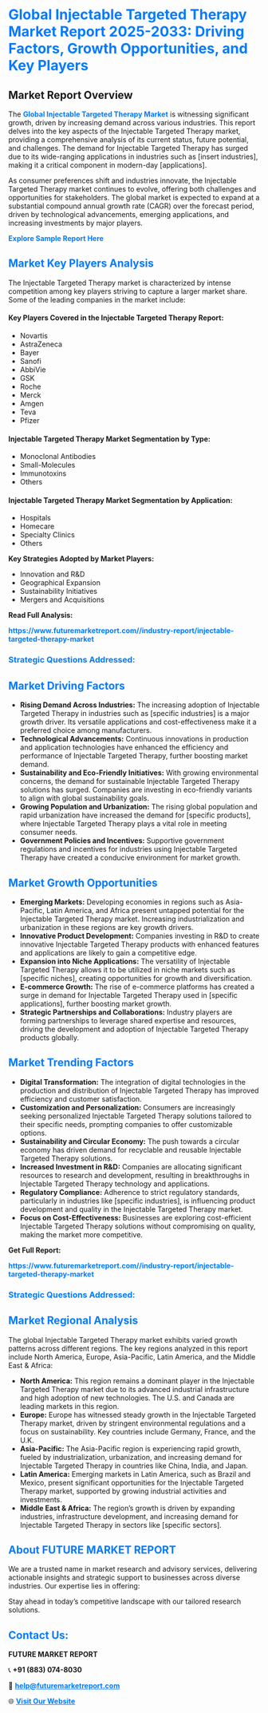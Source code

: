 <h1 style="color: #007BFF;">Global Injectable Targeted Therapy Market Report 2025-2033: Driving Factors, Growth Opportunities, and Key Players</h1>

<section id="overview">
<h2>Market Report Overview</h2>
<p>The <a href="https://www.futuremarketreport.com//industry-report/injectable-targeted-therapy-market" style="color: #007BFF; text-decoration: none;"><strong>Global Injectable Targeted Therapy Market</strong></a> is witnessing significant growth, driven by increasing demand across various industries. This report delves into the key aspects of the Injectable Targeted Therapy market, providing a comprehensive analysis of its current status, future potential, and challenges. The demand for Injectable Targeted Therapy has surged due to its wide-ranging applications in industries such as [insert industries], making it a critical component in modern-day [applications].</p>
<p>As consumer preferences shift and industries innovate, the Injectable Targeted Therapy market continues to evolve, offering both challenges and opportunities for stakeholders. The global market is expected to expand at a substantial compound annual growth rate (CAGR) over the forecast period, driven by technological advancements, emerging applications, and increasing investments by major players.</p>
</section>

<section id="overview">
<p><a href="https://www.futuremarketreport.com//request-sample/reportId=79357" style="color: #007BFF; text-decoration: none;"><strong>Explore Sample Report Here</strong></a></p>
</section>

<section id="key-players">
<h2 style="color: #007BFF;">Market Key Players Analysis</h2>
<p>The Injectable Targeted Therapy market is characterized by intense competition among key players striving to capture a larger market share. Some of the leading companies in the market include:</p>
<h4>Key Players Covered in the Injectable Targeted Therapy Report:</h4>
<ul><li>Novartis</li><li>AstraZeneca</li><li>Bayer</li><li>Sanofi</li><li>AbbiVie</li><li>GSK</li><li>Roche</li><li>Merck</li><li>Amgen</li><li>Teva</li><li>Pfizer</li></ul>
<h4>Injectable Targeted Therapy Market Segmentation by Type:</h4>
<ul><li>Monoclonal Antibodies</li><li>Small-Molecules</li><li>Immunotoxins</li><li>Others</li></ul>

<h4>Injectable Targeted Therapy Market Segmentation by Application:</h4>
<ul><li>Hospitals</li><li>Homecare</li><li>Specialty Clinics</li><li>Others</li></ul>
<p><strong>Key Strategies Adopted by Market Players:</strong></p>
<ul>
<li>Innovation and R&D</li>
<li>Geographical Expansion</li>
<li>Sustainability Initiatives</li>
<li>Mergers and Acquisitions</li>
</ul>
</section>

<section>
<p><strong>Read Full Analysis: </strong></p><a href="https://www.futuremarketreport.com//industry-report/injectable-targeted-therapy-market" style="color: #007BFF; text-decoration: none;"><strong>https://www.futuremarketreport.com//industry-report/injectable-targeted-therapy-market</strong></a>
<h3 style="color: #007BFF;">Strategic Questions Addressed:</h3>
</section>

<section id="driving-factors">
<h2 style="color: #007BFF;">Market Driving Factors</h2>
<ul>
<li><strong>Rising Demand Across Industries:</strong> The increasing adoption of Injectable Targeted Therapy in industries such as [specific industries] is a major growth driver. Its versatile applications and cost-effectiveness make it a preferred choice among manufacturers.</li>
<li><strong>Technological Advancements:</strong> Continuous innovations in production and application technologies have enhanced the efficiency and performance of Injectable Targeted Therapy, further boosting market demand.</li>
<li><strong>Sustainability and Eco-Friendly Initiatives:</strong> With growing environmental concerns, the demand for sustainable Injectable Targeted Therapy solutions has surged. Companies are investing in eco-friendly variants to align with global sustainability goals.</li>
<li><strong>Growing Population and Urbanization:</strong> The rising global population and rapid urbanization have increased the demand for [specific products], where Injectable Targeted Therapy plays a vital role in meeting consumer needs.</li>
<li><strong>Government Policies and Incentives:</strong> Supportive government regulations and incentives for industries using Injectable Targeted Therapy have created a conducive environment for market growth.</li>
</ul>
</section>

<section id="growth-opportunities">
<h2 style="color: #007BFF;">Market Growth Opportunities</h2>
<ul>
<li><strong>Emerging Markets:</strong> Developing economies in regions such as Asia-Pacific, Latin America, and Africa present untapped potential for the Injectable Targeted Therapy market. Increasing industrialization and urbanization in these regions are key growth drivers.</li>
<li><strong>Innovative Product Development:</strong> Companies investing in R&D to create innovative Injectable Targeted Therapy products with enhanced features and applications are likely to gain a competitive edge.</li>
<li><strong>Expansion into Niche Applications:</strong> The versatility of Injectable Targeted Therapy allows it to be utilized in niche markets such as [specific niches], creating opportunities for growth and diversification.</li>
<li><strong>E-commerce Growth:</strong> The rise of e-commerce platforms has created a surge in demand for Injectable Targeted Therapy used in [specific applications], further boosting market growth.</li>
<li><strong>Strategic Partnerships and Collaborations:</strong> Industry players are forming partnerships to leverage shared expertise and resources, driving the development and adoption of Injectable Targeted Therapy products globally.</li>
</ul>
</section>

<section id="trending-factors">
<h2 style="color: #007BFF;">Market Trending Factors</h2>
<ul>
<li><strong>Digital Transformation:</strong> The integration of digital technologies in the production and distribution of Injectable Targeted Therapy has improved efficiency and customer satisfaction.</li>
<li><strong>Customization and Personalization:</strong> Consumers are increasingly seeking personalized Injectable Targeted Therapy solutions tailored to their specific needs, prompting companies to offer customizable options.</li>
<li><strong>Sustainability and Circular Economy:</strong> The push towards a circular economy has driven demand for recyclable and reusable Injectable Targeted Therapy solutions.</li>
<li><strong>Increased Investment in R&D:</strong> Companies are allocating significant resources to research and development, resulting in breakthroughs in Injectable Targeted Therapy technology and applications.</li>
<li><strong>Regulatory Compliance:</strong> Adherence to strict regulatory standards, particularly in industries like [specific industries], is influencing product development and quality in the Injectable Targeted Therapy market.</li>
<li><strong>Focus on Cost-Effectiveness:</strong> Businesses are exploring cost-efficient Injectable Targeted Therapy solutions without compromising on quality, making the market more competitive.</li>
</ul>
</section>

<section>
<p><strong>Get Full Report: </strong></p><a href="https://www.futuremarketreport.com//industry-report/injectable-targeted-therapy-market" style="color: #007BFF; text-decoration: none;"><strong>https://www.futuremarketreport.com//industry-report/injectable-targeted-therapy-market</strong></a>
<h3 style="color: #007BFF;">Strategic Questions Addressed:</h3>
</section>


<section id="regional-analysis">
<h2 style="color: #007BFF;">Market Regional Analysis</h2>
<p>The global Injectable Targeted Therapy market exhibits varied growth patterns across different regions. The key regions analyzed in this report include North America, Europe, Asia-Pacific, Latin America, and the Middle East & Africa:</p>
<ul>
<li><strong>North America:</strong> This region remains a dominant player in the Injectable Targeted Therapy market due to its advanced industrial infrastructure and high adoption of new technologies. The U.S. and Canada are leading markets in this region.</li>
<li><strong>Europe:</strong> Europe has witnessed steady growth in the Injectable Targeted Therapy market, driven by stringent environmental regulations and a focus on sustainability. Key countries include Germany, France, and the U.K.</li>
<li><strong>Asia-Pacific:</strong> The Asia-Pacific region is experiencing rapid growth, fueled by industrialization, urbanization, and increasing demand for Injectable Targeted Therapy in countries like China, India, and Japan.</li>
<li><strong>Latin America:</strong> Emerging markets in Latin America, such as Brazil and Mexico, present significant opportunities for the Injectable Targeted Therapy market, supported by growing industrial activities and investments.</li>
<li><strong>Middle East & Africa:</strong> The region’s growth is driven by expanding industries, infrastructure development, and increasing demand for Injectable Targeted Therapy in sectors like [specific sectors].</li>
</ul>
</section>

<footer>
<h2 style="color: #007BFF;">About FUTURE MARKET REPORT</h2>
<p>We are a trusted name in market research and advisory services, delivering actionable insights and strategic support to businesses across diverse industries. Our expertise lies in offering:</p>

<p>Stay ahead in today’s competitive landscape with our tailored research solutions.</p>

<h2 style="color: #007BFF;">Contact Us:</h2>
<p><strong>FUTURE MARKET REPORT</strong></p>
<p>📞 <strong>+91 (883) 074-8030</strong></p>
<p>📧 <strong><a href="mailto:help@futuremarketreport.com" style="color: #007BFF;">help@futuremarketreport.com</a></strong></p>
<p>🌐 <strong><a href="https://www.futuremarketreport.com/" style="color: #007BFF;">Visit Our Website</a></strong></p>
</footer>